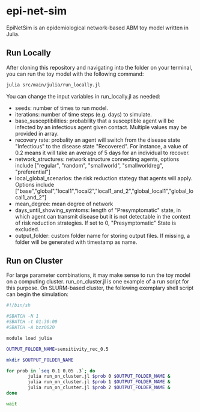# epi-net-sim
EpiNetSim is an epidemiological network-based ABM toy model written in Julia. 

## Run Locally

After cloning this repository and navigating into the folder on your terminal, you can run the toy model with the following command:
``` bash
julia src/main/julia/run_locally.jl
```

 You can change the input variables in run_locally.jl as needed: 
- seeds: number of times to run model.
- iterations: number of time steps (e.g. days) to simulate.
- base_susceptibilities: probability that a susceptible agent will be infected by an infectious agent given contact. Multiple values may be provided in array.
- recovery rate: probality an agent will switch from the disease state "Infectious" to the disease state "Recovered". For instance, a value of 0.2 means it will take an average of 5 days for an individual to recover.
- network_structures: network structure connecting agents, options include ["regular", "random", "smallworld", "smallworldreg", "preferential"]
- local_global_scenarios: the risk reduction stategy that agents will apply. Options include ["base","global","local1","local2","local1_and_2","global_local1","global_local1_and_2"]
- mean_degree: mean degree of network
- days_until_showing_symtoms: length of "Presymptomatic" state, in which agent can transmit disease but it is not detectable in the context of risk reduction strategies. If set to 0, "Presymptomatic" State is excluded.
- output_folder: custom folder name for storing output files. If missing, a folder will be generated with timestamp as name.

## Run on Cluster
For large parameter combinations, it may make sense to run the toy model on a computing cluster. run_on_cluster.jl is one example of a run script for this purpose. On SLURM-based cluster, the following exemplary shell script can begin the simulation: 
```bash
#!/bin/sh

#SBATCH -N 1
#SBATCH -t 01:30:00
#SBATCH -A bzz0020

module load julia

OUTPUT_FOLDER_NAME=sensitivity_rec_0.5

mkdir $OUTPUT_FOLDER_NAME

for prob in `seq 0.1 0.05 .3`; do
        julia run_on_cluster.jl $prob 0 $OUTPUT_FOLDER_NAME &
        julia run_on_cluster.jl $prob 1 $OUTPUT_FOLDER_NAME &
        julia run_on_cluster.jl $prob 2 $OUTPUT_FOLDER_NAME &
done

wait
```







